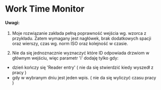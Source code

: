 # Work Time Monitor

#### Uwagi:
1) Moje rozwiązanie zakłada pełną poprawność wejścia wg. wzorca z przykładu. 
   Zatem wymagany jest nagłówek, brak dodatkowych spacji oraz wierszy, czas wg. norm ISO oraz kolejność w czasie.

2) Nie da się jednoznacznie wyznaczyć które ID odpowiada drzwiom w głównym wejściu, więc parametr 'i' dodaję tylko gdy:
- dzień kończy się 'Reader entry' ( nie da się stwierdzić kiedy wyszedł z pracy )
- gdy w wybranym dniu jest jeden wpis. ( nie da się wyliczyć czasu pracy )
